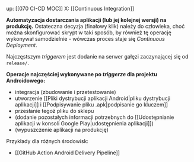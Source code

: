 up: [[070 CI-CD MOC]]
X: [[Continuous Integration]]

**Automatyzacja dostarczania aplikacji (lub jej kolejnej wersji) na produkcję.** Ostateczna decyzja (finałowy klik) należy do człowieka, choć można skonfigurować skrypt w taki sposób, by również tę operację wykonywał samodzielnie - wówczas proces staje się _Continuous Deployment_.

Najczęstszym _triggerem_ jest dodanie na serwer gałęzi zaczynającej się od `release/`.

**Operacje najczęściej wykonywane po _triggerze_ dla projektu Androidowego:**
- integracja (zbudowanie i przetestowanie)
- utworzenie [[Pliki dystrybucji aplikacji Android|pliku dystrybucji aplikacji]] i [[Podpisywanie pliku .apk|podpisanie go kluczem]]
- przesłanie tegoż pliku do sklepu
- (dodanie pozostałych informacji potrzebnych do [[Udostępnianie aplikacji w konsoli Google Play|udostępnienia aplikacji]])
- (wypuszczenie aplikacji na produkcję)


Przykłady dla różnych środowisk:
- [[GitHub Action Android Delivery Pipeline]]